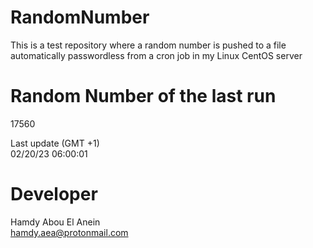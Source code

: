 # RandomNumber    
This is a test repository where a random number is pushed to a file automatically passwordless from a cron job in my Linux CentOS server    
# Random Number of the last run   
17560
      
Last update (GMT +1)    
02/20/23 06:00:01
# Developer    
Hamdy Abou El Anein   
hamdy.aea@protonmail.com
